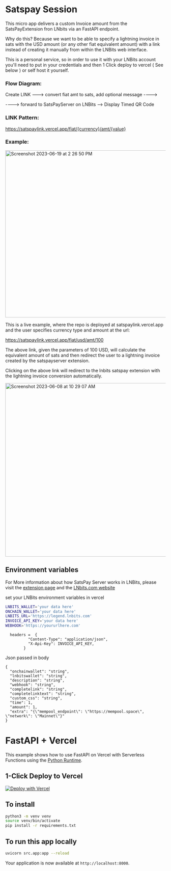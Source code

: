 # Satspay Session

This micro app delivers a custom Invoice amount from the SatsPayExtension fron LNbits via an FastAPI endpoint.

Why do this? Because we want to be able to specify a lightning invoice in sats with the USD amount (or any other fiat equivalent amount) with a link instead of creating it manually from within the LNBits web interface. 

This is a personal service, so in order to use it with your LNBits account you'll need to put in your credentials and then 1 Click deploy to vercel ( See below ) or self host it yourself.

### Flow Diagram:

Create LINK ---> convert fiat amt to sats, add optional message  ----> 

----> forward to SatsPayServer on LNBits --> Display Timed QR Code


### LINK Pattern:
https://satspaylink.vercel.app/fiat/{currency}/amt/{value}

### Example: 

<img width="525" alt="Screenshot 2023-06-19 at 2 26 50 PM" src="https://github.com/lightningames/satspaysession/assets/73979971/661cdc20-417d-472b-8870-e5f4898ee518">


This is a live example, where the repo is deployed at satspaylink.vercel.app and the user specifies currency type and amount at the url: 

https://satspaylink.vercel.app/fiat/usd/amt/100 

The above link, given the parameters of 100 USD, will calculate the equivalent amount of sats and 
then redirect the user to a lightning invoice created by the satspayserver extension.

Clicking on the above link will redirect to the lnbits satspay extension with the lightning invoice conversion automatically. 

<img width="545" alt="Screenshot 2023-06-08 at 10 29 07 AM" src="https://github.com/bitkarrot/satspaysession/assets/73979971/e958e4a7-779c-443d-82cf-842ad181eb86">

## Environment variables

For More information about how SatsPay Server works in LNBits, please visit the [extension page](https://github.com/lnbits/satspay)
and the [LNbits.com website](https://lnbits.com)

set your LNBits environment variables in vercel

```sh
LNBITS_WALLET='your data here'
ONCHAIN_WALLET='your data here'
LNBITS_URL='https://legend.lnbits.com'
INVOICE_API_KEY='your data here'
WEBHOOK='https://yoururlhere.com'
```

```
  headers =  {
          "Content-Type": "application/json",
          "X-Api-Key": INVOICE_API_KEY,
        }
```

Json passed in body 
```
{
  "onchainwallet": "string",
  "lnbitswallet": "string",
  "description": "string",
  "webhook": "string",
  "completelink": "string",
  "completelinktext": "string",
  "custom_css": "string",
  "time": 1,
  "amount": 1,
  "extra": "{\"mempool_endpoint\": \"https://mempool.space\", \"network\": \"Mainnet\"}"
}
```


# FastAPI + Vercel

This example shows how to use FastAPI on Vercel with Serverless Functions using the [Python Runtime](https://vercel.com/docs/concepts/functions/serverless-functions/runtimes/python).

## 1-Click Deploy to Vercel 

[![Deploy with Vercel](https://vercel.com/button)](https://vercel.com/new/clone?repository-url=https%3A%2F%2Fgithub.com%2Fbitkarrot%2Fsatspaysession&env=LNBITS_WALLET,ONCHAIN_WALLET,LNBITS_URL,WEBHOOK,INVOICE_API_KEY)


## To install

```sh
python3 -m venv venv 
source venv/bin/activate
pip install -r requirements.txt
```

## To run this app locally

```sh
uvicorn src.app:app --reload
```

Your application is now available at `http://localhost:8000`.
